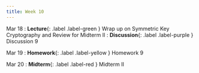 ```yaml
---
title: Week 10
---
```


Mar 18
: **Lecture**{: .label .label-green } Wrap up on Symmetric Key Cryptography and Review for Midterm II
: **Discussion**{: .label .label-purple } Discussion 9

Mar 19
: **Homework**{: .label .label-yellow } Homework 9

Mar 20
: **Midterm**{: .label .label-red } Midterm II
